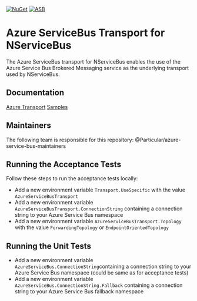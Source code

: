 [![NuGet](https://img.shields.io/nuget/v/NServiceBus.Azure.Transports.WindowsAzureServiceBus.svg)](https://www.nuget.org/packages/NServiceBus.Azure.Transports.WindowsAzureServiceBus) [![ASB](https://img.shields.io/badge/docs-ASB_Transport-brightgreen.svg?style=flat)](https://docs.particular.net/nservicebus/azure-service-bus/)

# Azure ServiceBus Transport for NServiceBus

The Azure ServiceBus transport for NServiceBus enables the use of the Azure Service Bus Brokered Messaging service as the underlying transport used by NServiceBus. 


## Documentation

[Azure Transport](http://docs.particular.net/nservicebus/windows-azure-transport)
[Samples](http://docs.particular.net/samples/azure/)


## Maintainers
The following team is responsible for this repository: @Particular/azure-service-bus-maintainers


## Running the Acceptance Tests

Follow these steps to run the acceptance tests locally:
* Add a new environment variable `Transport.UseSpecific` with the value `AzureServiceBusTransport`
* Add a new environment variable `AzureServiceBusTransport.ConnectionString` containing a connection string to your Azure Service Bus namespace
* Add a new environment variable `AzureServiceBusTransport.Topology` with the value `ForwardingTopology` or `EndpointOrientedTopology`


## Running the Unit Tests

* Add a new environment variable `AzureServiceBus.ConnectionString`containing a connection string to your Azure Service Bus namespace (could be same as for acceptance tests)
* Add a new environment variable `AzureServiceBus.ConnectionString.Fallback` containing a connection string to your Azure Service Bus fallback namespace



